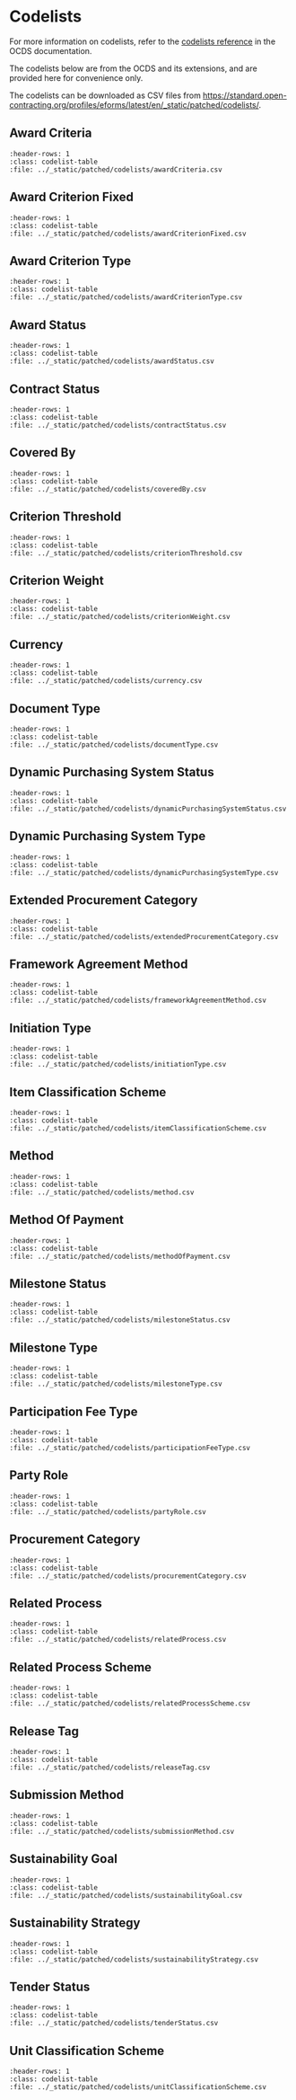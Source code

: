 # Codelists

<!-- Do not edit this file. This file is managed by manage.py -->

For more information on codelists, refer to the [codelists reference](https://standard.open-contracting.org/1.1/en/schema/codelists/) in the OCDS documentation.

The codelists below are from the OCDS and its extensions, and are provided here for convenience only.

The codelists can be downloaded as CSV files from <https://standard.open-contracting.org/profiles/eforms/latest/en/_static/patched/codelists/>.

## Award Criteria

```{csv-table-no-translate}
:header-rows: 1
:class: codelist-table
:file: ../_static/patched/codelists/awardCriteria.csv
```

## Award Criterion Fixed

```{csv-table-no-translate}
:header-rows: 1
:class: codelist-table
:file: ../_static/patched/codelists/awardCriterionFixed.csv
```

## Award Criterion Type

```{csv-table-no-translate}
:header-rows: 1
:class: codelist-table
:file: ../_static/patched/codelists/awardCriterionType.csv
```

## Award Status

```{csv-table-no-translate}
:header-rows: 1
:class: codelist-table
:file: ../_static/patched/codelists/awardStatus.csv
```

## Contract Status

```{csv-table-no-translate}
:header-rows: 1
:class: codelist-table
:file: ../_static/patched/codelists/contractStatus.csv
```

## Covered By

```{csv-table-no-translate}
:header-rows: 1
:class: codelist-table
:file: ../_static/patched/codelists/coveredBy.csv
```

## Criterion Threshold

```{csv-table-no-translate}
:header-rows: 1
:class: codelist-table
:file: ../_static/patched/codelists/criterionThreshold.csv
```

## Criterion Weight

```{csv-table-no-translate}
:header-rows: 1
:class: codelist-table
:file: ../_static/patched/codelists/criterionWeight.csv
```

## Currency

```{csv-table-no-translate}
:header-rows: 1
:class: codelist-table
:file: ../_static/patched/codelists/currency.csv
```

## Document Type

```{csv-table-no-translate}
:header-rows: 1
:class: codelist-table
:file: ../_static/patched/codelists/documentType.csv
```

## Dynamic Purchasing System Status

```{csv-table-no-translate}
:header-rows: 1
:class: codelist-table
:file: ../_static/patched/codelists/dynamicPurchasingSystemStatus.csv
```

## Dynamic Purchasing System Type

```{csv-table-no-translate}
:header-rows: 1
:class: codelist-table
:file: ../_static/patched/codelists/dynamicPurchasingSystemType.csv
```

## Extended Procurement Category

```{csv-table-no-translate}
:header-rows: 1
:class: codelist-table
:file: ../_static/patched/codelists/extendedProcurementCategory.csv
```

## Framework Agreement Method

```{csv-table-no-translate}
:header-rows: 1
:class: codelist-table
:file: ../_static/patched/codelists/frameworkAgreementMethod.csv
```

## Initiation Type

```{csv-table-no-translate}
:header-rows: 1
:class: codelist-table
:file: ../_static/patched/codelists/initiationType.csv
```

## Item Classification Scheme

```{csv-table-no-translate}
:header-rows: 1
:class: codelist-table
:file: ../_static/patched/codelists/itemClassificationScheme.csv
```

## Method

```{csv-table-no-translate}
:header-rows: 1
:class: codelist-table
:file: ../_static/patched/codelists/method.csv
```

## Method Of Payment

```{csv-table-no-translate}
:header-rows: 1
:class: codelist-table
:file: ../_static/patched/codelists/methodOfPayment.csv
```

## Milestone Status

```{csv-table-no-translate}
:header-rows: 1
:class: codelist-table
:file: ../_static/patched/codelists/milestoneStatus.csv
```

## Milestone Type

```{csv-table-no-translate}
:header-rows: 1
:class: codelist-table
:file: ../_static/patched/codelists/milestoneType.csv
```

## Participation Fee Type

```{csv-table-no-translate}
:header-rows: 1
:class: codelist-table
:file: ../_static/patched/codelists/participationFeeType.csv
```

## Party Role

```{csv-table-no-translate}
:header-rows: 1
:class: codelist-table
:file: ../_static/patched/codelists/partyRole.csv
```

## Procurement Category

```{csv-table-no-translate}
:header-rows: 1
:class: codelist-table
:file: ../_static/patched/codelists/procurementCategory.csv
```

## Related Process

```{csv-table-no-translate}
:header-rows: 1
:class: codelist-table
:file: ../_static/patched/codelists/relatedProcess.csv
```

## Related Process Scheme

```{csv-table-no-translate}
:header-rows: 1
:class: codelist-table
:file: ../_static/patched/codelists/relatedProcessScheme.csv
```

## Release Tag

```{csv-table-no-translate}
:header-rows: 1
:class: codelist-table
:file: ../_static/patched/codelists/releaseTag.csv
```

## Submission Method

```{csv-table-no-translate}
:header-rows: 1
:class: codelist-table
:file: ../_static/patched/codelists/submissionMethod.csv
```

## Sustainability Goal

```{csv-table-no-translate}
:header-rows: 1
:class: codelist-table
:file: ../_static/patched/codelists/sustainabilityGoal.csv
```

## Sustainability Strategy

```{csv-table-no-translate}
:header-rows: 1
:class: codelist-table
:file: ../_static/patched/codelists/sustainabilityStrategy.csv
```

## Tender Status

```{csv-table-no-translate}
:header-rows: 1
:class: codelist-table
:file: ../_static/patched/codelists/tenderStatus.csv
```

## Unit Classification Scheme

```{csv-table-no-translate}
:header-rows: 1
:class: codelist-table
:file: ../_static/patched/codelists/unitClassificationScheme.csv
```
